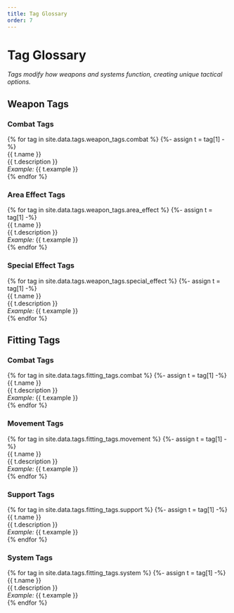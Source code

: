 ```yaml
---
title: Tag Glossary
order: 7
---
```


# Tag Glossary

*Tags modify how weapons and systems function, creating unique tactical options.*

## Weapon Tags

<div class="tag-category">
    <h3>Combat Tags</h3>
    <div class="tag-list">
        {% for tag in site.data.tags.weapon_tags.combat %}
        {%- assign t = tag[1] -%}
        <div class="tag-entry" id="tag-{{ tag[0] }}">
            <div class="tag-name">{{ t.name }}</div>
            <div class="tag-description">{{ t.description }}</div>
            <div class="tag-example"><em>Example:</em> {{ t.example }}</div>
        </div>
        {% endfor %}
    </div>
</div>

<div class="tag-category">
    <h3>Area Effect Tags</h3>
    <div class="tag-list">
        {% for tag in site.data.tags.weapon_tags.area_effect %}
        {%- assign t = tag[1] -%}
        <div class="tag-entry" id="tag-{{ tag[0] }}">
            <div class="tag-name">{{ t.name }}</div>
            <div class="tag-description">{{ t.description }}</div>
            <div class="tag-example"><em>Example:</em> {{ t.example }}</div>
        </div>
        {% endfor %}
    </div>
</div>

<div class="tag-category">
    <h3>Special Effect Tags</h3>
    <div class="tag-list">
        {% for tag in site.data.tags.weapon_tags.special_effect %}
        {%- assign t = tag[1] -%}
        <div class="tag-entry" id="tag-{{ tag[0] }}">
            <div class="tag-name">{{ t.name }}</div>
            <div class="tag-description">{{ t.description }}</div>
            <div class="tag-example"><em>Example:</em> {{ t.example }}</div>
        </div>
        {% endfor %}
    </div>
</div>

## Fitting Tags

<div class="tag-category">
    <h3>Combat Tags</h3>
    <div class="tag-list">
        {% for tag in site.data.tags.fitting_tags.combat %}
        {%- assign t = tag[1] -%}
        <div class="tag-entry" id="tag-{{ tag[0] }}">
            <div class="tag-name">{{ t.name }}</div>
            <div class="tag-description">{{ t.description }}</div>
            <div class="tag-example"><em>Example:</em> {{ t.example }}</div>
        </div>
        {% endfor %}
    </div>
</div>

<div class="tag-category">
    <h3>Movement Tags</h3>
    <div class="tag-list">
        {% for tag in site.data.tags.fitting_tags.movement %}
        {%- assign t = tag[1] -%}
        <div class="tag-entry" id="tag-{{ tag[0] }}">
            <div class="tag-name">{{ t.name }}</div>
            <div class="tag-description">{{ t.description }}</div>
            <div class="tag-example"><em>Example:</em> {{ t.example }}</div>
        </div>
        {% endfor %}
    </div>
</div>

<div class="tag-category">
    <h3>Support Tags</h3>
    <div class="tag-list">
        {% for tag in site.data.tags.fitting_tags.support %}
        {%- assign t = tag[1] -%}
        <div class="tag-entry" id="tag-{{ tag[0] }}">
            <div class="tag-name">{{ t.name }}</div>
            <div class="tag-description">{{ t.description }}</div>
            <div class="tag-example"><em>Example:</em> {{ t.example }}</div>
        </div>
        {% endfor %}
    </div>
</div>

<div class="tag-category">
    <h3>System Tags</h3>
    <div class="tag-list">
        {% for tag in site.data.tags.fitting_tags.system %}
        {%- assign t = tag[1] -%}
        <div class="tag-entry" id="tag-{{ tag[0] }}">
            <div class="tag-name">{{ t.name }}</div>
            <div class="tag-description">{{ t.description }}</div>
            <div class="tag-example"><em>Example:</em> {{ t.example }}</div>
        </div>
        {% endfor %}
    </div>
</div>